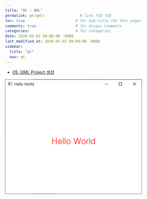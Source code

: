 ```yaml
---
title: "Qt : QML"
permalink: qt/qml/                # link 직접 지정
toc: true                       # for Sub-title (On this page)
comments: true                  # for disqus Comments
categories:                     # for categories
date: 2020-05-02 00:00:00 -0000
last_modified_at: 2020-05-02 00:00:00 -0000
sidebar:
  title: "qt"
  nav: qt
---
```


* [05. QML Project 생성](/qt/qml/05/)

![](/file/image/qt-qml-05-03.png)

